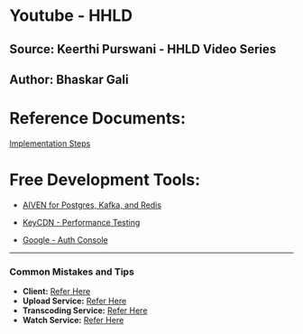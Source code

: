 # Youtube - HHLD
## Source: Keerthi Purswani - HHLD Video Series
## Author: Bhaskar Gali

# Reference Documents:
[Implementation Steps](docs/HHLD-YouTube.pdf)

# Free Development Tools:
- [AIVEN for Postgres, Kafka, and Redis](https://console.aiven.io/account/a5369e9a174c/project/design-with-galibhaskar/get-started)

- [KeyCDN - Performance Testing](https://tools.keycdn.com/)

- [Google - Auth Console](https://console.cloud.google.com/auth/overview?authuser=8&inv=1&invt=Ab0HOw&project=hhld-practice&supportedpurview=project)

---

### Common Mistakes and Tips
- **Client:** [Refer Here](Client.md)
- **Upload Service:** [Refer Here](Upload_Service_Readme.md)
- **Transcoding Service:** [Refer Here](Transcoding_Service_Readme.md)
- **Watch Service:** [Refer Here](Watch_Service_Readme.md)
